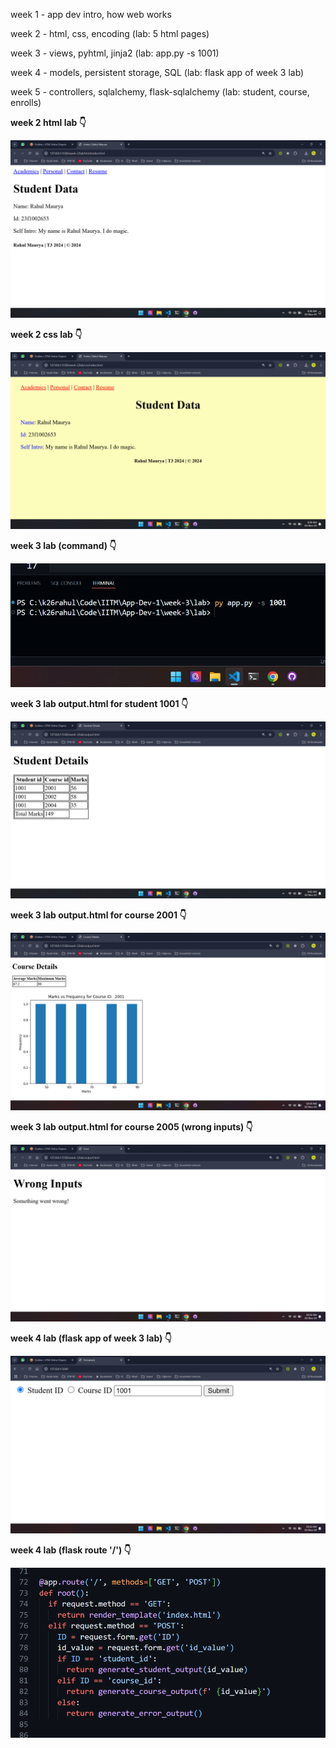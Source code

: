 week 1 - app dev intro, how web works

week 2 - html, css, encoding (lab: 5 html pages)

week 3 - views, pyhtml, jinja2 (lab: app.py -s 1001)

week 4 - models, persistent storage, SQL (lab: flask app of week 3 lab)

week 5 - controllers, sqlalchemy, flask-sqlalchemy (lab: student, course, enrolls)

**week 2 html lab 👇**

![week 2 html lab]({45F80DBB-10E5-44C1-8097-395D15FF2F74}.png)

**week 2 css lab 👇**

![week 2 css lab]({AAD3572C-5660-4D32-A2B0-8AF84679AD8E}.png)

**week 3 lab (command) 👇**

![week 3 lab (command)]({E9C497FF-45D2-46CF-9EFC-E74D6AD7A4DD}.png)

**week 3 lab output.html for student 1001 👇**

![week 3 lab output.html for student 1001]({D91FBF2F-EC86-4BF1-AAD6-607108FB24BD}.png)

**week 3 lab output.html for course 2001 👇**

![week 3 lab output.html for course 2001]({07890BDA-7989-49DA-AADA-082B98FDEAB9}.png)

**week 3 lab output.html for course 2005 (wrong inputs) 👇**

![week 3 lab output.html for course 2005 (wrong inputs)]({F621EA07-024D-47FB-BB25-7B6D27CF8CDD}.png)

**week 4 lab (flask app of week 3 lab) 👇**

![week 4 lab (flask app of week 3 lab)]({8E7AF2B9-90DC-45D4-9959-C9851466ADC8}.png)

**week 4 lab (flask route '/') 👇**

![week 4 lab (flask route '/')]({02A364E0-7612-4D5B-9D3D-35CCBF11666C}.png)
